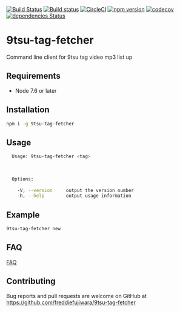 [![Build Status](https://travis-ci.org/freddiefujiwara/9tsu-tag-fetcher.svg?branch=master)](https://travis-ci.org/freddiefujiwara/9tsu-tag-fetcher)
[![Build status](https://ci.appveyor.com/api/projects/status/a14pxw5roh4jecv2?svg=true)](https://ci.appveyor.com/project/freddiefujiwara/9tsu-tag-fetcher)
[![CircleCI](https://circleci.com/gh/freddiefujiwara/9tsu-tag-fetcher.svg?style=svg)](https://circleci.com/gh/freddiefujiwara/9tsu-tag-fetcher)
[![npm version](https://badge.fury.io/js/9tsu-tag-fetcher.svg)](https://badge.fury.io/js/9tsu-tag-fetcher)
[![codecov](https://codecov.io/gh/freddiefujiwara/9tsu-tag-fetcher/branch/master/graph/badge.svg)](https://codecov.io/gh/freddiefujiwara/9tsu-tag-fetcher)
[![dependencies Status](https://david-dm.org/freddiefujiwara/9tsu-tag-fetcher/status.svg)](https://david-dm.org/freddiefujiwara/9tsu-tag-fetcher)

# 9tsu-tag-fetcher
Command line client for 9tsu tag video mp3 list up

## Requirements

 - Node 7.6 or later

## Installation

```bash
npm i -g 9tsu-tag-fetcher
```

## Usage
```bash                                                                                     
  Usage: 9tsu-tag-fetcher <tag>                                                                                    
                                                                                                                         
                                                                                                                               
                                                                                                                               
  Options:                                                                                                                     
                                                                                                                               
    -V, --version     output the version number
    -h, --help        output usage information  
```

## Example
```bash
9tsu-tag-fetcher new
```

## FAQ

[FAQ](https://github.com/freddiefujiwara/9tsu-tag-fetcher/wiki/FAQ)

## Contributing

Bug reports and pull requests are welcome on GitHub at https://github.com/freddiefujiwara/9tsu-tag-fetcher
